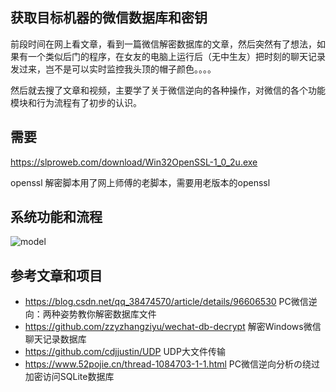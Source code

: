 ## 获取目标机器的微信数据库和密钥

前段时间在网上看文章，看到一篇微信解密数据库的文章，然后突然有了想法，如果有一个类似后门的程序，在女友的电脑上运行后（无中生友）把时刻的聊天记录发过来，岂不是可以实时监控我头顶的帽子颜色。。。。

然后就去搜了文章和视频，主要学了关于微信逆向的各种操作，对微信的各个功能模块和行为流程有了初步的认识。

## 需要
https://slproweb.com/download/Win32OpenSSL-1_0_2u.exe

openssl 解密脚本用了网上师傅的老脚本，需要用老版本的openssl

## 系统功能和流程

![model](model.png)

## 参考文章和项目

- https://blog.csdn.net/qq_38474570/article/details/96606530
  PC微信逆向：两种姿势教你解密数据库文件
-   https://github.com/zzyzhangziyu/wechat-db-decrypt
  解密Windows微信聊天记录数据库
-   https://github.com/cdjjustin/UDP
  UDP大文件传输 
-   https://www.52pojie.cn/thread-1084703-1-1.html
  PC微信逆向分析の绕过加密访问SQLite数据库
